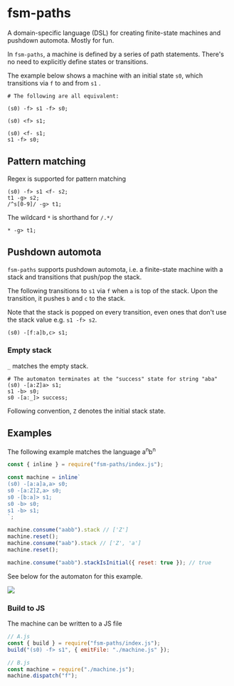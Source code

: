 # fsm-paths

A domain-specific language (DSL) for creating finite-state machines and pushdown automota. 
Mostly for fun.

In `fsm-paths`, a machine is defined by a series of path statements. 
There's no need to explicitly define states or transitions.

The example below shows a machine with an initial state `s0`, which transitions
via `f` to and from `s1` .

```
# The following are all equivalent:

(s0) -f> s1 -f> s0;

(s0) <f> s1;

(s0) <f- s1;
s1 -f> s0;
```

## Pattern matching

Regex is supported for pattern matching

```
(s0) -f> s1 <f- s2;
t1 -g> s2;
/^s[0-9]/ -g> t1;
```

The wildcard `*` is shorthand for `/.*/`

```
* -g> t1;
```

## Pushdown automota

`fsm-paths` supports pushdown automota, i.e. a finite-state machine with
a stack and transitions that push/pop the stack.

The following transitions to `s1` via `f` when `a` is top of the stack. 
Upon the transition, it pushes `b` and `c` to the stack.

Note that the stack is popped on every transition, even ones that don't use the
stack value e.g. `s1 -f> s2`.

```
(s0) -[f:a]b,c> s1;
```

### Empty stack

`_` matches the empty stack.

```
# The automaton terminates at the "success" state for string "aba"
(s0) -[a:Z]a> s1;
s1 -b> s0;
s0 -[a:_]> success;
```

Following convention, `Z` denotes the initial stack state.

## Examples

The following example matches the language a<sup>n</sup>b<sup>n</sup>

```js
const { inline } = require("fsm-paths/index.js");

const machine = inline`
(s0) -[a:a]a,a> s0;
s0 -[a:Z]Z,a> s0;
s0 -[b:a]> s1;
s0 -b> s0;
s1 -b> s1;
`;

machine.consume("aabb").stack // ['Z']
machine.reset();
machine.consume("aab").stack // ['Z', 'a']
machine.reset();

machine.consume("aabb").stackIsInitial({ reset: true }); // true
```

See below for the automaton for this example. 

<img src="https://i.ibb.co/0tbRWfj/Screenshot-2022-09-22-at-20-13-47.png"/>

### Build to JS

The machine can be written to a JS file

```js
// A.js
const { build } = require("fsm-paths/index.js");
build("(s0) -f> s1", { emitFile: "./machine.js" });

// B.js
const machine = require("./machine.js");
machine.dispatch("f");
```